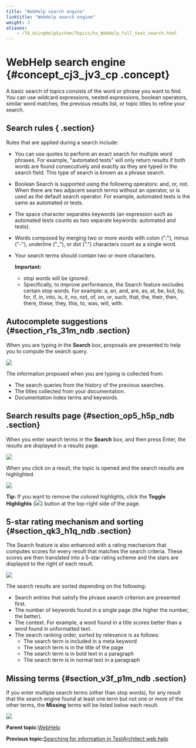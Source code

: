 ```yaml
--- 
title: "WebHelp search engine"
linktitle: "WebHelp search engine"
weight: 3
aliases: 
    - /TA_UsingHelpSystem/Topics/hs_WebHelp_full_text_search.html
---
```

# WebHelp search engine {#concept_cj3_jv3_cp .concept}

A basic search of topics consists of the word or phrase you want to find. You can use wildcard expressions, nested expressions, boolean operators, similar word matches, the previous results list, or topic titles to refine your search.

## Search rules { .section}

Rules that are applied during a search include:

-   You can use quotes to perform an exact search for multiple word phrases. For example, "automated tests" will only return results if both words are found consecutively and exactly as they are typed in the search field. This type of search is known as a phrase search.
-   Boolean Search is supported using the following operators: and, or, not. When there are two adjacent search terms without an operator, or is used as the default search operator. For example, automated tests is the same as automated or tests.
-   The space character separates keywords \(an expression such as automated tests counts as two separate keywords: automated and tests\).
-   Words composed by merging two or more words with colon \(":"\), minus \("-"\), underline \("\_"\), or dot \("."\) characters count as a single word.
-   Your search terms should contain two or more characters.

    **Important:**

    -   stop words will be ignored.
    -   Specifically, to improve performance, the Search feature excludes certain stop words. For example: a, an, and, are, as, at, be, but, by, for, if, in, into, is, it, no, not, of, on, or, such, that, the, their, then, there, these, they, this, to, was, will, with.

## Autocomplete suggestions {#section_r1s_31m_ndb .section}

When you are typing in the **Search** box, proposals are presented to help you to compute the search query.

![](../Images/search_autocomplete.png)

The information proposed when you are typing is collected from:

-   The search queries from the history of the previous searches.
-   The titles collected from your documentation.
-   Documentation index terms and keywords.

## Search results page {#section_op5_h5p_ndb .section}

When you enter search terms in the **Search** box, and then press Enter, the results are displayed in a results page.

![](../Images/search_page.png)

When you click on a result, the topic is opened and the search results are highlighted.

![](../Images/search_page_selected.png)

**Tip:** If you want to remove the colored highlights, click the **Toggle Highlights** \(![](../Images/toggle_btn.png)\) button at the top-right side of the page.

## 5-star rating mechanism and sorting {#section_qk3_h1q_ndb .section}

The Search feature is also enhanced with a rating mechanism that computes scores for every result that matches the search criteria. These scores are then translated into a 5-star rating scheme and the stars are displayed to the right of each result.

![](../Images/stars_sorting.png)

The search results are sorted depending on the following:

-   Search entries that satisfy the phrase search criterion are presented first.
-   The number of keywords found in a single page \(the higher the number, the better\).
-   The context. For example, a word found in a title scores better than a word found in unformatted text.
-   The search ranking order, sorted by relevance is as follows:
    -   The search term is included in a meta keyword
    -   The search term is in the title of the page
    -   The search term is in bold text in a paragraph
    -   The search term is in normal text in a paragraph

## Missing terms {#section_v3f_p1m_ndb .section}

If you enter multiple search terms \(other than stop words\), for any result that the search engine found at least one term but not one or more of the other terms, the **Missing** terms will be listed below each result.

![](../Images/missing_terms.png)

**Parent topic:**[WebHelp](../../TA_UsingHelpSystem/Topics/hs_WebHelp.html)

**Previous topic:**[Searching for information in TestArchitect web help](../../TA_UsingHelpSystem/Topics/hs_WebHelp_search.html)

